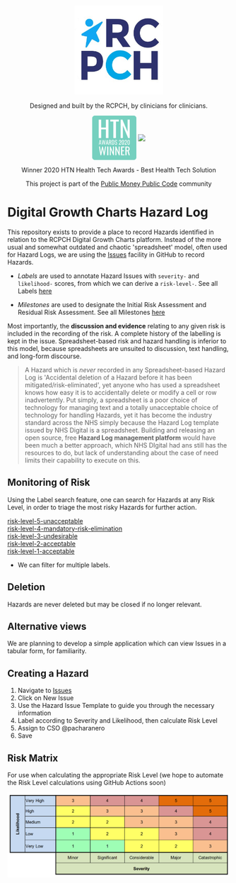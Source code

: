 <p align="center">
    <img width="200px" src="https://github.com/rcpch/digital-growth-charts-documentation/raw/live/docs/_assets/_images/rcpch_logo.png"/>
    <p align="center">Designed and built by the RCPCH, by clinicians for clinicians.</p>
</p>
<p align="center">
    <img align="center" width="100px" src="https://github.com/rcpch/digital-growth-charts-documentation/raw/live/docs/_assets/_images/htn-awards-winner-2020-logo.jpg"/>
    <img align="center" width="100px" src="https://github.com/rcpch/digital-growth-charts-documentation/raw/live/docs/_assets/_images/logo-block-outline-sm.png"/>
    <p align="center">Winner 2020 HTN Health Tech Awards - Best Health Tech Solution</p>
    <p align="center">This project is part of the <a href="https://publicmoneypubliccode.org.uk/">Public Money Public Code</a> community</p>
</p>

# Digital Growth Charts Hazard Log

This repository exists to provide a place to record Hazards identified in relation to the RCPCH Digital Growth Charts platform. Instead of the more usual and somewhat outdated and chaotic 'spreadsheet' model, often used for Hazard Logs, we are using the [Issues](https://github.com/rcpch/digital-growth-charts-hazard-log/issues) facility in GitHub to record Hazards.

* *Labels* are used to annotate Hazard Issues with `severity-` and `likelihood-` scores, from which we can derive a `risk-level-`. See all Labels [here](https://github.com/rcpch/digital-growth-charts-hazard-log/labels)

* *Milestones* are used to designate the Initial Risk Assessment and Residual Risk Assessment. See all Milestones [here](https://github.com/rcpch/digital-growth-charts-hazard-log/milestones)

Most importantly, the **discussion and evidence** relating to any given risk is included in the recording of the risk. A complete history of the labelling is kept in the issue. Spreadsheet-based risk and hazard handling is inferior to this model, because spreadsheets are unsuited to discussion, text handling, and long-form discourse.

> A Hazard which is *never* recorded in any Spreadsheet-based Hazard Log is 'Accidental deletion of a Hazard before it has been mitigated/risk-eliminated', yet anyone who has used a spreadsheet knows how easy it is to accidentally delete or modify a cell or row inadvertently.
> Put simply, a spreadsheet is a poor choice of technology for managing text and a totally unacceptable choice of technology for handling Hazards, yet it has become the industry standard across the NHS simply because the Hazard Log template issued by NHS Digital is a spreadsheet. Building and releasing an open source, free **Hazard Log management platform** would have been much a better approach, which NHS DIgital had ans still has the resources to do, but lack of understanding about the case of need limits their capability to execute on this.

## Monitoring of Risk
Using the Label search feature, one can search for Hazards at any Risk Level, in order to triage the most risky Hazards for further action.

[risk-level-5-unacceptable](https://github.com/rcpch/digital-growth-charts-hazard-log/labels/risk-level-5-unacceptable)  
[risk-level-4-mandatory-risk-elimination](https://github.com/rcpch/digital-growth-charts-hazard-log/labels/risk-level-4-mandatory-risk-elimination)  
[risk-level-3-undesirable](https://github.com/rcpch/digital-growth-charts-hazard-log/labels/risk-level-3-undesirable)  
[risk-level-2-acceptable](https://github.com/rcpch/digital-growth-charts-hazard-log/labels/risk-level-2-acceptable)  
[risk-level-1-acceptable](https://github.com/rcpch/digital-growth-charts-hazard-log/labels/risk-level-1-acceptable)  

* We can filter for multiple labels.

## Deletion
Hazards are never deleted but may be closed if no longer relevant.

## Alternative views
We are planning to develop a simple application which can view Issues in a tabular form, for familiarity.

## Creating a Hazard
1. Navigate to [Issues](https://github.com/rcpch/digital-growth-charts-hazard-log/issues)
2. Click on New Issue
3. Use the Hazard Issue Template to guide you through the necessary information
4. Label according to Severity and Likelihood, then calculate Risk Level
5. Assign to CSO @pacharanero
6. Save

## Risk Matrix
For use when calculating the appropriate Risk Level
(we hope to automate the Risk Level calculations using GitHub Actions soon)

![risk-matrix](./public/risk-matrix.png)
